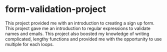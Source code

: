 # form-validation-project
This project provided me with an introduction to creating a sign up form. This project gave me an introduction to regular expressions to validate names and emails. This project also boosted my knowledge of writing complicated, lengthy functions and provided me with the opportunity to use multiple for each loops. 
